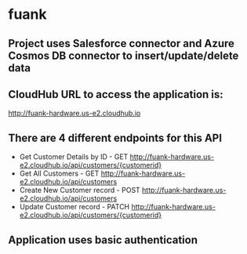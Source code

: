 # fuank

## Project uses Salesforce connector and Azure Cosmos DB connector to insert/update/delete data

## CloudHub URL to access the application is:
http://fuank-hardware.us-e2.cloudhub.io

## There are 4 different endpoints for this API
- Get Customer Details by ID - GET http://fuank-hardware.us-e2.cloudhub.io/api/customers/{customerid}
- Get All Customers - GET http://fuank-hardware.us-e2.cloudhub.io/api/customers
- Create New Customer record - POST http://fuank-hardware.us-e2.cloudhub.io/api/customers 
- Update Customer record - PATCH http://fuank-hardware.us-e2.cloudhub.io/api/customers/{customerid}

## Application uses basic authentication 
